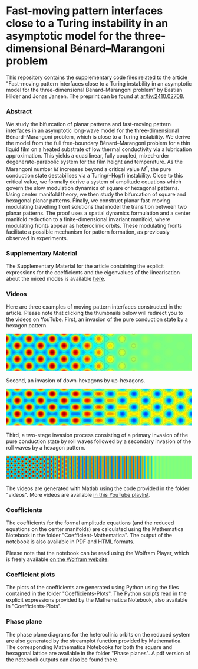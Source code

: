 # Fast-moving pattern interfaces close to a Turing instability in an asymptotic model for the three-dimensional Bénard–Marangoni problem

This repository contains the supplementary code files related to the article "Fast-moving pattern interfaces close to a Turing instability in an asymptotic model for the three-dimensional Bénard–Marangoni problem" by Bastian Hilder and Jonas Jansen. The preprint can be found at [arXiv:2410.02708](https://arxiv.org/abs/2410.02708).

### Abstract

We study the bifurcation of planar patterns and fast-moving pattern interfaces in an asymptotic long-wave model for the three-dimensional Bénard–Marangoni problem, which is close to a Turing instability. We derive the model from the full free-boundary Bénard–Marangoni problem for a thin liquid film on a heated substrate of low thermal conductivity via a lubrication approximation. This yields a quasilinear, fully coupled, mixed-order degenerate-parabolic system for the film height and temperature. As the Marangoni number $M$ increases beyond a critical value $M^*$, the pure conduction state destabilises via a Turing(–Hopf) instability. Close to this critical value, we formally derive a system of amplitude equations which govern the slow modulation dynamics of square or hexagonal patterns. Using center manifold theory, we then study the bifurcation of square and hexagonal planar patterns. Finally, we construct planar fast-moving modulating travelling front solutions that model the transition between two planar patterns. The proof uses a spatial dynamics formulation and a center manifold reduction to a finite-dimensional invariant manifold, where modulating fronts appear as heteroclinic orbits. These modulating fronts facilitate a possible mechanism for pattern formation, as previously observed in experiments.

### Supplementary Material

The Supplementary Material for the article containing the explicit expressions for the coefficients and the eigenvalues of the linearisation about the mixed modes is available [here](https://github.com/Bastian-Hilder/TuringUnstableThinFilmFronts/blob/4aee854da1a4afe367ea77802eb0ad60ea9047d2/supplement.pdf).

### Videos

Here are three examples of moving pattern interfaces constructed in the article. Please note that clicking the thumbnails below will redirect you to the videos on YouTube. First, an invasion of the pure conduction state by a hexagon pattern.

[![Modfront-H-to-T](https://github.com/Bastian-Hilder/TuringUnstableThinFilmFronts/blob/5409b90a7e84a7db7ed597b94de9a45d9700d70b/pictures/Modfront-H-to-T.jpg)](https://www.youtube.com/watch?v=i0xGN3Wy6gs)

Second, an invasion of down-hexagons by up-hexagons.

[![Modfront-up-H-to-down-H](https://github.com/Bastian-Hilder/TuringUnstableThinFilmFronts/blob/32ea84d40611dd648698a307bdb9f5180183409b/pictures/Modfront-up-H-to-down-H.jpg)](https://www.youtube.com/watch?v=_b2uqaCqw2M)

Third, a two-stage invasion process consisting of a primary invasion of the pure conduction state by roll waves followed by a secondary invasion of the roll waves by a hexagon pattern.

[![Modfront-H-to-R-to-T](https://github.com/Bastian-Hilder/TuringUnstableThinFilmFronts/blob/32ea84d40611dd648698a307bdb9f5180183409b/pictures/Modfront-H-to-R-to-T.jpg)](https://www.youtube.com/watch?v=il-8Szh2VOk)

The videos are generated with Matlab using the code provided in the folder "videos". More videos are available [in this YouTube playlist](https://www.youtube.com/playlist?list=PLc-ENVP1CPzfEf60dixeT_h6C5PVBvqLB).

### Coefficients

The coefficients for the formal amplitude equations (and the reduced equations on the center manifolds) are calculated using the Mathematica Notebook in the folder "Coefficient-Mathematica". The output of the notebook is also available in PDF and HTML formats.

Please note that the notebook can be read using the Wolfram Player, which is freely available [on the Wolfram website](https://www.wolfram.com/player/?source=nav).

### Coefficient plots

The plots of the coefficients are generated using Python using the files contained in the folder "Coefficients-Plots". The Python scripts read in the explicit expressions provided by the Mathematica Notebook, also available in "Coefficients-Plots".

### Phase plane

The phase plane diagrams for the heteroclinic orbits on the reduced system are also generated by the streamplot function provided by Mathematica. The corresponding Mathematica Notebooks for both the square and hexagonal lattice are available in the folder "Phase planes". A pdf version of the notebook outputs can also be found there.
